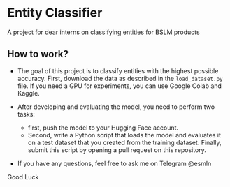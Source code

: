 # Entity Classifier
A project for dear interns on classifying entities for BSLM products

## How to work?
- The goal of this project is to classify entities with the highest possible accuracy. First, download the data as described in the `load_dataset.py` file. If you need a GPU for experiments, you can use Google Colab and Kaggle.

- After developing and evaluating the model, you need to perform two tasks: 
  - first, push the model to your Hugging Face account. 
  - Second, write a Python script that loads the model and evaluates it on a test dataset that you created from the training dataset. Finally, submit this script by opening a pull request on this repository.

- If you have any questions, feel free to ask me on Telegram @esmln

Good Luck